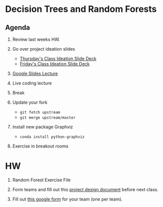 
# Decision Trees and Random Forests

## Agenda
1. Review last weeks HW.
2. Go over project ideation slides
	* [Thursday's Class Ideation Slide Deck](https://docs.google.com/presentation/d/1ntB0JbaewFZUaYEG0a-TQ5mU-7Kmx_wCTS-2cmuB-XM/edit?usp=sharing) 
	* [Friday's Class Ideation Slide Deck](https://docs.google.com/presentation/d/1fo6842NG6GAUKMVQRfXwEOGmLAg54hR4rVPwLPpg_ME/edit?usp=sharing)

3. [Google Slides Lecture](https://docs.google.com/presentation/d/1gSJf6GynPzUzqT5HF2xZKzCNMh40EZlGmmlwjSNX6Js/edit?usp=sharing)
4. Live coding lecture
5. Break
6. Update your fork
	* `git fetch upstream`
	* `git merge upstream/master`
7. Install new package Graphviz
	* `conda install python-graphviz`
8. Exercise in breakout rooms


# HW
1. Random Forest Exercise File

2. Form teams and fill out this [project design document](https://docs.google.com/document/d/1Q3foIsHMbqXkHaFyoER-OBDhC3l7THJOJqChRxRTEJ4/edit?usp=sharing) before next class. 

3. Fill out [this google form](https://forms.gle/M1Y44NLSMyrECM1RA) for your team (one per team). 






